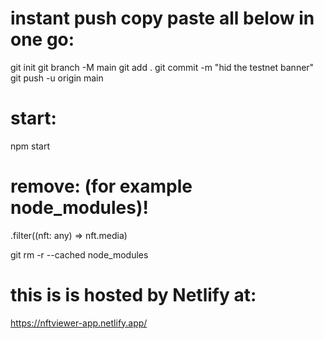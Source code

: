 # instant push copy paste all below in one go:

git init
git branch -M main
git add .
git commit -m "hid the testnet banner"
git push -u origin main

# start:

npm start

# remove: (for example node_modules)!

.filter((nft: any) => nft.media)

git rm -r --cached node_modules

# this is is hosted by Netlify at:

https://nftviewer-app.netlify.app/
